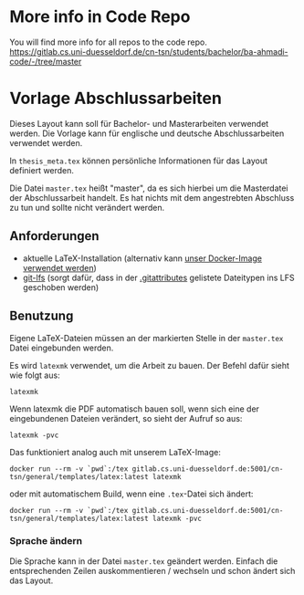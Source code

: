 # More info in Code Repo
You will find more info for all repos to the code repo. \
https://gitlab.cs.uni-duesseldorf.de/cn-tsn/students/bachelor/ba-ahmadi-code/-/tree/master

# Vorlage Abschlussarbeiten

Dieses Layout kann soll für Bachelor- und Masterarbeiten verwendet werden. Die
Vorlage kann für englische und deutsche Abschlussarbeiten verwendet werden.

In `thesis_meta.tex` können persönliche Informationen für das Layout definiert
werden.

Die Datei `master.tex` heißt "master", da es sich hierbei um die Masterdatei der
Abschlussarbeit handelt. Es hat nichts mit dem angestrebten Abschluss zu tun und
sollte nicht verändert werden.

## Anforderungen

* aktuelle LaTeX-Installation (alternativ kann [unser Docker-Image verwendet
  werden](https://gitlab.cs.uni-duesseldorf.de/cn-tsn/general/templates/latex/container_registry))
* [git-lfs](https://git-lfs.github.com/) (sorgt dafür, dass in der
  [.gitattributes](.gitattributes) gelistete Dateitypen ins LFS geschoben
  werden)

## Benutzung

Eigene LaTeX-Dateien müssen an der markierten Stelle in der `master.tex` Datei
eingebunden werden.

Es wird `latexmk` verwendet, um die Arbeit zu bauen. Der Befehl dafür sieht wie
folgt aus:

    latexmk

Wenn latexmk die PDF automatisch bauen soll, wenn sich eine der eingebundenen
Dateien verändert, so sieht der Aufruf so aus:

    latexmk -pvc

Das funktioniert analog auch mit unserem LaTeX-Image:

    docker run --rm -v `pwd`:/tex gitlab.cs.uni-duesseldorf.de:5001/cn-tsn/general/templates/latex:latest latexmk

oder mit automatischem Build, wenn eine `.tex`-Datei sich ändert:

    docker run --rm -v `pwd`:/tex gitlab.cs.uni-duesseldorf.de:5001/cn-tsn/general/templates/latex:latest latexmk -pvc

### Sprache ändern

Die Sprache kann in der Datei `master.tex` geändert werden. Einfach die
entsprechenden Zeilen auskommentieren / wechseln und schon ändert sich das
Layout.
